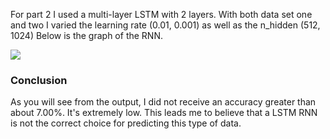 For part 2 I used a multi-layer LSTM with 2 layers.
With both data set one and two I varied the learning rate (0.01, 0.001) as well as the n_hidden (512, 1024)
Below is the graph of the RNN.

![](https://github.com/Saltzguy/Lab4/blob/master/Part2/newdata2_graph.png)

### Conclusion
As you will see from the output, I did not receive an accuracy greater than about 7.00%. It's extremely low. This leads me to believe that a LSTM RNN is not the correct choice for predicting this type of data.